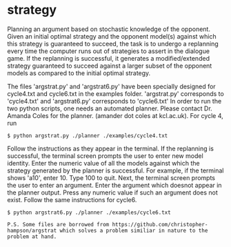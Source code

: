 # strategy
Planning an argument based on stochastic knowledge of the opponent.
 Given an initial optimal strategy and the opponent model(s) against which this strategy is guaranteed to succeed, the task is to undergo a replanning every time the computer runs out of strategies to assert in the dialogue game. If the replanning is successful, it generates a modified/extended strategy guaranteed to succeed against a larger subset of the opponent models as compared to the initial optimal strategy. 
 
The files 'argstrat.py' and 'argstrat6.py' have been specially designed for cycle4.txt and cycle6.txt in the examples folder. 
'argstrat.py' corresponds to 'cycle4.txt' and 'argstrat6.py' corresponds to 'cycle6.txt'
In order to run the two python scripts, one needs an automated planner. Please contact Dr. Amanda Coles for the planner. (amander dot coles at kcl.ac.uk).
For cycle 4, run
```
$ python argstrat.py ./planner ./examples/cycle4.txt
```
Follow the instructions as they appear in the terminal. If the replanning is successful, the terminal screen prompts the user to enter new model identity. Enter the numeric value of all the models against which the strategy generated by the planner is successful. For example, if the terminal shows 'a10', enter 10. Type 100 to quit.
Next, the terminal screen prompts the user to enter an argument. Enter the argument which doesnot appear in the planner output. Press any numeric value if such an argument does not exist.
Follow the same instructions for cycle6.
```
$ python argstrat6.py ./planner ./examples/cycle6.txt

P.S. Some files are borrowed from https://github.com/christopher-hampson/argstrat which solves a problem similiar in nature to the problem at hand. 
